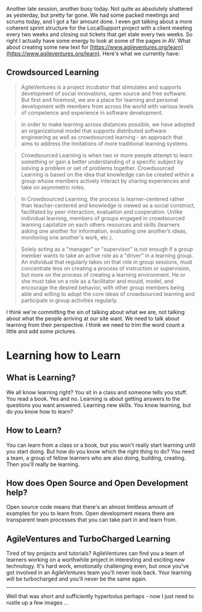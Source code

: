 Another late session, another busy today.  Not quite as absolutely shattered as yesterday, but pretty far gone.  We had some packed meetings and scrums today, and I got a fair amount done.  I even got talking about a more coherent sprint structure for the LocalSupport project with a client meeting every two weeks and closing out tickets that get stale every two weeks.  So right I actually have some energy to look at some of the pages in AV.  What about creating some new text for [https://www.agileventures.org/learn](https://www.agileventures.org/learn).  Here's what we currently have:

Crowdsourced Learning
---------------------

> AgileVentures is a project incubator that stimulates and supports development of social innovations, open source and free software. But first and foremost, we are a place for learning and personal development with members from across the world with various levels of competence and experience in software development.

> In order to make learning across distances possible, we have adopted an organizational model that supports distributed software engineering as well as crowdsourced learning - an approach that aims to address the limitations of more traditional learning systems.

> Crowdsourced Learning is when two or more people attempt to learn something or gain a better understanding of a specific subject by solving a problem or set of problems together. Crowdsourced Learning is based on the idea that knowledge can be created within a group whose members actively interact by sharing experiences and take on asymmetric roles.

> In Crowdsourced Learning, the process is learner-centered rather than teacher-centered and knowledge is viewed as a social construct, facilitated by peer interaction, evaluation and cooperation. Unlike individual learning, members of groups engaged in crowdsourced learning capitalize on each others resources and skills (learners asking one another for information, evaluating one another’s ideas, monitoring one another's work, etc.).

> Solely acting as a "manager" or "supervisor" is not enough if a group member wants to take an active role as a "driver" in a learning group. An individual that regularly takes on that role in group sessions, must concentrate less on creating a process of instruction or supervision, but more on the process of creating a learning environment. He or she must take on a role as a facilitator and mould, model, and encourage the desired behavior, with other group members being able and willing to adopt the core ideas of crowdsourced learning and participate in group activities regularly.

I think we're committing the sin of talking about what we are, not talking about what the people arriving at our site want.  We need to talk about learning from their perspective.  I think we need to trim the word count a little and add some pictures.

Learning how to Learn
=====================

What is Learning?
-----------------

We all know learning right? You sit in a class and someone tells you stuff.  You read a book.  Yes and no.  Learning is about getting answers to the questions you want answered.  Learning new skills.  You know learning, but do you know how to learn?

How to Learn?
-------------

You can learn from a class or a book, but you won't really start learning until you start doing.  But how do you know which the right thing to do?  You need a team, a group of fellow learners who are also doing, building, creating.  Then you'll really be learning.

How does Open Source and Open Development help?
-----------------------------------------------

Open source code means that there's an almost limitless amount of examples for you to learn from.  Open development means there are transparent team processes that you can take part in and learn from.

AgileVentures and TurboCharged Learning
----------------------------------------

Tired of toy projects and tutorials?  AgileVentures can find you a team of learners working on a worthwhile project in interesting and exciting new technology.  It's hard work, emotionally challenging even, but once you've got involved in an AgileVentures team you'll never look back.  Your learning will be turbocharged and you'll never be the same again.

----------

Well that was short and sufficiently hyperbolus perhaps - now I just need to rustle up a few images ...



